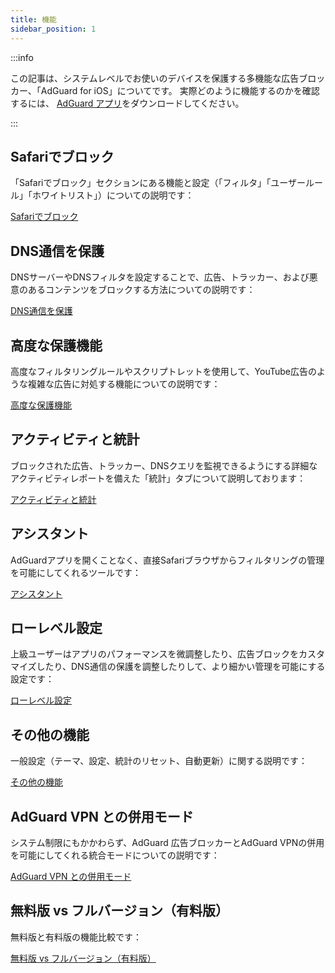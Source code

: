 ```yaml
---
title: 機能
sidebar_position: 1
---
```


:::info

この記事は、システムレベルでお使いのデバイスを保護する多機能な広告ブロッカー、「AdGuard for iOS」についてです。 実際どのように機能するのかを確認するには、 [AdGuard アプリ](https://agrd.io/download-kb-adblock)をダウンロードしてください。

:::

## Safariでブロック

「Safariでブロック」セクションにある機能と設定（「フィルタ」「ユーザールール」「ホワイトリスト」）についての説明です：

[Safariでブロック](/adguard-for-ios/features/safari-protection.md)

## DNS通信を保護

DNSサーバーやDNSフィルタを設定することで、広告、トラッカー、および悪意のあるコンテンツをブロックする方法についての説明です：

[DNS通信を保護](/adguard-for-ios/features/dns-protection/)

## 高度な保護機能

高度なフィルタリングルールやスクリプトレットを使用して、YouTube広告のような複雑な広告に対処する機能についての説明です：

[高度な保護機能](/adguard-for-ios/features/advanced-protection.md)

## アクティビティと統計

ブロックされた広告、トラッカー、DNSクエリを監視できるようにする詳細なアクティビティレポートを備えた「統計」タブについて説明しております：

[アクティビティと統計](/adguard-for-ios/features/activity.md)

## アシスタント

AdGuardアプリを開くことなく、直接Safariブラウザからフィルタリングの管理を可能にしてくれるツールです：

[アシスタント](/adguard-for-ios/features/assistant.md)

## ローレベル設定

上級ユーザーはアプリのパフォーマンスを微調整したり、広告ブロックをカスタマイズしたり、DNS通信の保護を調整したりして、より細かい管理を可能にする設定です：

[ローレベル設定](/adguard-for-ios/features/low-level-settings.md)

## その他の機能

一般設定（テーマ、設定、統計のリセット、自動更新）に関する説明です：

[その他の機能](/adguard-for-ios/features/other-features.md)

## AdGuard VPN との併用モード

システム制限にもかかわらず、AdGuard 広告ブロッカーとAdGuard VPNの併用を可能にしてくれる統合モードについての説明です：

[AdGuard VPN との併用モード](/adguard-for-ios/features/compatibility-with-adguard-vpn.md)

## 無料版 vs フルバージョン（有料版）

無料版と有料版の機能比較です：

[無料版 vs フルバージョン（有料版）](/adguard-for-ios/features/free-vs-full.md)

